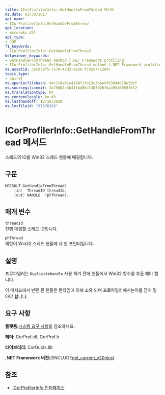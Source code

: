 ```yaml
---
title: ICorProfilerInfo::GetHandleFromThread 메서드
ms.date: 03/30/2017
api_name:
- ICorProfilerInfo.GetHandleFromThread
api_location:
- mscorwks.dll
api_type:
- COM
f1_keywords:
- ICorProfilerInfo::GetHandleFromThread
helpviewer_keywords:
- GetHandleFromThread method [.NET Framework profiling]
- ICorProfilerInfo::GetHandleFromThread method [.NET Framework profiling]
ms.assetid: 36cdc9f5-7579-4cd2-aa36-fc05c741584c
topic_type:
- apiref
ms.openlocfilehash: 94c2c6e01e4188f1fa13c3b6a9f638d4b79a502f
ms.sourcegitcommit: 4b79862c5b41fbd86cf38f926f6a49516059f6f2
ms.translationtype: MT
ms.contentlocale: ko-KR
ms.lasthandoff: 12/18/2020
ms.locfileid: "97678193"
---
```

# <a name="icorprofilerinfogethandlefromthread-method"></a>ICorProfilerInfo::GetHandleFromThread 메서드

스레드의 ID를 Win32 스레드 핸들에 매핑합니다.  
  
## <a name="syntax"></a>구문  
  
```cpp  
HRESULT GetHandleFromThread(  
    [in]  ThreadID threadId,  
    [out] HANDLE  *phThread);  
```  
  
## <a name="parameters"></a>매개 변수  

 `threadId`  
 진행 매핑할 스레드 ID입니다.  
  
 `phThread`  
 제한이 Win32 스레드 핸들에 대 한 포인터입니다.  
  
## <a name="remarks"></a>설명  

 프로파일러는 `DuplicateHandle` 사용 하기 전에 핸들에서 Win32 함수를 호출 해야 합니다.  

 이 메서드에서 반환 된 핸들은 런타임에 의해 소유 되며 프로파일러에서는이를 닫지 말아야 합니다.
  
## <a name="requirements"></a>요구 사항  

 **플랫폼:**[시스템 요구 사항](../../get-started/system-requirements.md)을 참조하세요.  
  
 **헤더:** CorProf.idl, CorProf.h  
  
 **라이브러리:** CorGuids.lib  
  
 **.NET Framework 버전:**[!INCLUDE[net_current_v20plus](../../../../includes/net-current-v20plus-md.md)]  
  
## <a name="see-also"></a>참조

- [ICorProfilerInfo 인터페이스](icorprofilerinfo-interface.md)
